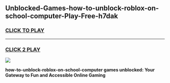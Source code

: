 
## Unblocked-Games-how-to-unblock-roblox-on-school-computer-Play-Free-h7dak
<h3>
<a href="https://premium76.site?title=how-to-unblock-roblox-on-school-computer&ref=18A1">CLICK TO PLAY</a></h3>
<hr>

<h3>
<a href="https://premium76.site?title=how-to-unblock-roblox-on-school-computer&ref=18A1">CLICK 2 PLAY</a>
  
</h3>

<a href="https://premium76.site?title=how-to-unblock-roblox-on-school-computer&ref=18A1"><img src="https://clearcache.store/games.png"></a>


**how-to-unblock-roblox-on-school-computer games unblocked: Your Gateway to Fun and Accessible Online Gaming**
